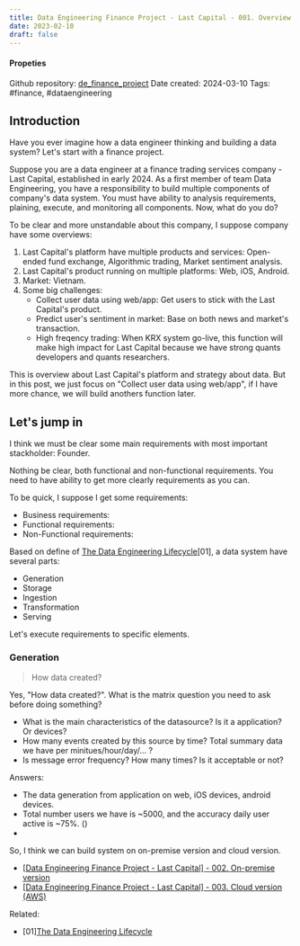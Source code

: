 ```yaml
---
title: Data Engineering Finance Project - Last Capital - 001. Overview platform
date: 2023-02-10
draft: false
---
```


#### Propeties

Github repository: [de_finance_project](https://github.com/frankphuongnguyen/)
Date created: 2024-03-10
Tags: #finance, #dataengineering


## Introduction

Have you ever imagine how a data engineer thinking and building a data system?
Let's start with a finance project.

Suppose you are a data engineer at a finance trading services company - Last Capital, established in early 2024.
As a first member of team Data Engineering, you have a responsibility to build multiple components of company's data system. You must have ability to analysis requirements, plaining, execute, and monitoring all components.
Now, what do you do?

To be clear and more unstandable about this company, I suppose company have some overviews:

1. Last Capital's platform have multiple products and services: Open-ended fund exchange, Algorithmic trading, Market sentiment analysis.
2. Last Capital's product running on multiple platforms: Web, iOS, Android.
3. Market: Vietnam.
4. Some big challenges:
   - Collect user data using web/app: Get users to stick with the Last Capital's product.
   - Predict user's sentiment in market: Base on both news and market's transaction.
   - High freqency trading: When KRX system go-live, this function will make high impact for Last Capital because we have strong quants developers and quants researchers.

This is overview about Last Capital's platform and strategy about data. But in this post, we just focus on "Collect user data using web/app", if I have more chance, we will build anothers function later.


## Let's jump in

I think we must be clear some main requirements with most important stackholder: Founder.

Nothing be clear, both functional and non-functional requirements.
You need to have ability to get more clearly requirements as you can.
  
To be quick, I suppose I get some requirements:

- Business requirements:
- Functional requirements:
- Non-Functional requirements:

Based on define of [The Data Engineering Lifecycle]()[01], a data system have several parts:

- Generation
- Storage
- Ingestion
- Transformation
- Serving

Let's execute requirements to specific elements.

### Generation

> How data created?

Yes, "How data created?".
What is the matrix question you need to ask before doing something?

- What is the main characteristics of the datasource? Is it a application? Or devices?
- How many events created by this source by time? Total summary data we have per minitues/hour/day/... ?
- Is message error frequency? How many times? Is it acceptable or not?

Answers:

- The data generation from application on web, iOS devices, android devices.
- Total number users we have is ~5000, and the accuracy daily user active is ~75%. ()
- 


So, I think we can build system on on-premise version and cloud version.

- [[Data Engineering Finance Project - Last Capital] - 002. On-premise version]()
- [[Data Engineering Finance Project - Last Capital] - 003. Cloud version (AWS)]()


Related:

- [01][The Data Engineering Lifecycle](https://learning.oreilly.com/library/view/fundamentals-of-data/9781098108298/ch02.html)
